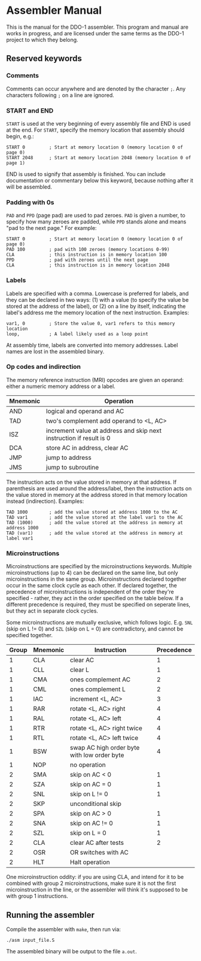 # Assembler Manual

This is the manual for the DDO-1 assembler. This program and manual are works in progress, and are licensed under the same terms as the DDO-1 project to which they belong.

## Reserved keywords

### Comments

Comments can occur anywhere and are denoted by the character `;`. Any characters following `;` on a line are ignored.

### START and END

`START` is used at the very beginning of every assembly file and END is used at the end. For `START`, specify the memory location that assembly should begin, e.g.:

    START 0         ; Start at memory location 0 (memory location 0 of page 0)
    START 2048      ; Start at memory location 2048 (memory location 0 of page 1)

END is used to signify that assembly is finished. You can include documentation or commentary below this keyword, because nothing after it will be assembled.

### Padding with 0s

`PAD` and `PPD` (page pad) are used to pad zeroes. `PAD` is given a number, to specify how many zeroes are padded, while `PPD` stands alone and means "pad to the next page." For example:

    START 0         ; Start at memory location 0 (memory location 0 of page 0)
    PAD 100         ; pad with 100 zeroes (memory locations 0-99)
    CLA             ; this instruction is in memory location 100
    PPD             ; pad with zeroes until the next page
    CLA             ; this instruction is in memory location 2048

### Labels

Labels are specified with a comma. Lowercase is preferred for labels, and they can be declared in two ways: (1) with a value (to specify the value be stored at the address of the label), or (2) on a line by itself, indicating the label's address me the memory location of the next instruction. Examples:

    var1, 0         ; Store the value 0, var1 refers to this memory location
    loop,           ; A label likely used as a loop point

At assembly time, labels are converted into memory addresses. Label names are lost in the assembled binary.

### Op codes and indirection

The memory reference instruction (MRI) opcodes are given an operand: either a numeric memory address or a label.

|Mnemonic|Operation|
|--------|---------|
|AND|logical and operand and AC|
|TAD|two's complement add operand to <L, AC>|
|ISZ|increment value at address and skip next instruction if result is 0|
|DCA|store AC in address, clear AC|
|JMP|jump to address|
|JMS|jump to subroutine|

The instruction acts on the value stored in memory at that address. If parenthesis are used around the address/label, then the instruction acts on the value stored in memory at the address stored in that memory location instead (indirection). Examples:

    TAD 1000        ; add the value stored at address 1000 to the AC
    TAD var1        ; add the value stored at the label var1 to the AC
    TAD (1000)      ; add the value stored at the address in memory at address 1000
    TAD (var1)      ; add the value stored at the address in memory at label var1

### Microinstructions

Microinstructions are specified by the microinstructions keywords. Multiple microinstructions (up to 4) can be declared on the same line, but only microinstructions in the same group. Microinstructions declared together occur in the same clock cycle as each other. If declared together, the precedence of microinstructions is independent of the order they're specified - rather, they act in the order specified on the table below. If a different precedence is required, they must be specified on seperate lines, but they act in separate clock cycles.

Some microinstructions are mutually exclusive, which follows logic. E.g. `SNL` (skip on L != 0) and `SZL` (skip on L = 0) are contradictory, and cannot be specified together.

|Group|Mnemonic|Instruction|Precedence|
|-----|--------|-----------|----------|
|1|CLA|clear AC|1|
|1|CLL|clear L|1|
|1|CMA|ones complement AC|2|
|1|CML|ones complement L|2|
|1|IAC|increment <L, AC>|3|
|1|RAR|rotate <L, AC> right|4|
|1|RAL|rotate <L, AC> left|4|
|1|RTR|rotate <L, AC> right twice|4|
|1|RTL|rotate <L, AC> left twice|4|
|1|BSW|swap AC high order byte with low order byte|4|
|1|NOP|no operation||
|2|SMA|skip on AC < 0|1|
|2|SZA|skip on AC = 0|1|
|2|SNL|skip on L != 0|1|
|2|SKP|unconditional skip||
|2|SPA|skip on AC > 0|1|
|2|SNA|skip on AC != 0|1|
|2|SZL|skip on L = 0|1|
|2|CLA|clear AC after tests|2|
|2|OSR|OR switches with AC||
|2|HLT|Halt operation||

One microinstruction oddity: if you are using CLA, and intend for it to be combined with group 2 microinstructions, make sure it is not the first microinstruction in the line, or the assembler will think it's supposed to be with group 1 instructions.

## Running the assembler

Compile the assembler with `make`, then run via:

`./asm input_file.S`

The assembled binary will be output to the file `a.out`.